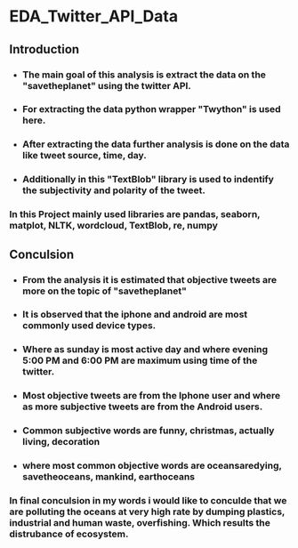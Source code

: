 # EDA_Twitter_API_Data

## __Introduction__

- ### The main goal of this analysis is extract the data on the "savetheplanet" using the twitter API.
- ### For extracting the data python wrapper "Twython" is used here.
- ### After extracting the data further analysis is done on the data like tweet source, time, day.
- ### Additionally in this "TextBlob" library is used to indentify the subjectivity and polarity of the tweet.

### In this Project mainly used libraries are pandas, seaborn, matplot, NLTK, wordcloud, TextBlob, re, numpy

## __Conculsion__

-  ### From the analysis it is estimated that objective tweets are more on the topic of "savetheplanet"
-  ### It is observed that the iphone and android are most commonly used device types.
-  ### Where as sunday is most active day and where evening 5:00 PM and 6:00 PM are maximum using time of the twitter.
-  ### Most objective tweets are from the Iphone user and where as more subjective tweets are from the Android users.
-  ### Common subjective words are funny, christmas, actually living, decoration
-  ### where most common objective words are oceansaredying, savetheoceans, mankind, earthoceans

### In final conculsion in my words i would like to conculde that we are polluting the oceans at very high rate by dumping plastics, industrial and human waste, overfishing. Which results the distrubance of ecosystem.
